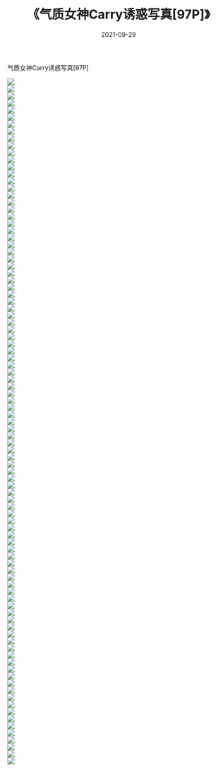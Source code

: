 ﻿---
layout: post
title:  《气质女神Carry诱惑写真[97P]》
date:   2021-09-29
img: http://img.660000.xyz/Sharelink/性感/2021/气质女神Carry诱惑写真[97P]/000.jpg
categories: [美女, 清纯, 唯美]
---

气质女神Carry诱惑写真[97P]

  ![](http://img.660000.xyz/Sharelink/性感/2021/气质女神Carry诱惑写真[97P]/001.jpg) <br> ![](http://img.660000.xyz/Sharelink/性感/2021/气质女神Carry诱惑写真[97P]/002.jpg) <br> ![](http://img.660000.xyz/Sharelink/性感/2021/气质女神Carry诱惑写真[97P]/003.jpg) <br> ![](http://img.660000.xyz/Sharelink/性感/2021/气质女神Carry诱惑写真[97P]/004.jpg) <br> ![](http://img.660000.xyz/Sharelink/性感/2021/气质女神Carry诱惑写真[97P]/005.jpg) <br> ![](http://img.660000.xyz/Sharelink/性感/2021/气质女神Carry诱惑写真[97P]/006.jpg) <br> ![](http://img.660000.xyz/Sharelink/性感/2021/气质女神Carry诱惑写真[97P]/007.jpg) <br> ![](http://img.660000.xyz/Sharelink/性感/2021/气质女神Carry诱惑写真[97P]/008.jpg) <br> ![](http://img.660000.xyz/Sharelink/性感/2021/气质女神Carry诱惑写真[97P]/009.jpg) <br> ![](http://img.660000.xyz/Sharelink/性感/2021/气质女神Carry诱惑写真[97P]/010.jpg) <br> ![](http://img.660000.xyz/Sharelink/性感/2021/气质女神Carry诱惑写真[97P]/011.jpg) <br> ![](http://img.660000.xyz/Sharelink/性感/2021/气质女神Carry诱惑写真[97P]/012.jpg) <br> ![](http://img.660000.xyz/Sharelink/性感/2021/气质女神Carry诱惑写真[97P]/013.jpg) <br> ![](http://img.660000.xyz/Sharelink/性感/2021/气质女神Carry诱惑写真[97P]/014.jpg) <br> ![](http://img.660000.xyz/Sharelink/性感/2021/气质女神Carry诱惑写真[97P]/015.jpg) <br> ![](http://img.660000.xyz/Sharelink/性感/2021/气质女神Carry诱惑写真[97P]/016.jpg) <br> ![](http://img.660000.xyz/Sharelink/性感/2021/气质女神Carry诱惑写真[97P]/017.jpg) <br> ![](http://img.660000.xyz/Sharelink/性感/2021/气质女神Carry诱惑写真[97P]/018.jpg) <br> ![](http://img.660000.xyz/Sharelink/性感/2021/气质女神Carry诱惑写真[97P]/019.jpg) <br> ![](http://img.660000.xyz/Sharelink/性感/2021/气质女神Carry诱惑写真[97P]/020.jpg) <br> ![](http://img.660000.xyz/Sharelink/性感/2021/气质女神Carry诱惑写真[97P]/021.jpg) <br> ![](http://img.660000.xyz/Sharelink/性感/2021/气质女神Carry诱惑写真[97P]/022.jpg) <br> ![](http://img.660000.xyz/Sharelink/性感/2021/气质女神Carry诱惑写真[97P]/023.jpg) <br> ![](http://img.660000.xyz/Sharelink/性感/2021/气质女神Carry诱惑写真[97P]/024.jpg) <br> ![](http://img.660000.xyz/Sharelink/性感/2021/气质女神Carry诱惑写真[97P]/025.jpg) <br> ![](http://img.660000.xyz/Sharelink/性感/2021/气质女神Carry诱惑写真[97P]/026.jpg) <br> ![](http://img.660000.xyz/Sharelink/性感/2021/气质女神Carry诱惑写真[97P]/027.jpg) <br> ![](http://img.660000.xyz/Sharelink/性感/2021/气质女神Carry诱惑写真[97P]/028.jpg) <br> ![](http://img.660000.xyz/Sharelink/性感/2021/气质女神Carry诱惑写真[97P]/029.jpg) <br> ![](http://img.660000.xyz/Sharelink/性感/2021/气质女神Carry诱惑写真[97P]/030.jpg) <br> ![](http://img.660000.xyz/Sharelink/性感/2021/气质女神Carry诱惑写真[97P]/031.jpg) <br> ![](http://img.660000.xyz/Sharelink/性感/2021/气质女神Carry诱惑写真[97P]/032.jpg) <br> ![](http://img.660000.xyz/Sharelink/性感/2021/气质女神Carry诱惑写真[97P]/033.jpg) <br> ![](http://img.660000.xyz/Sharelink/性感/2021/气质女神Carry诱惑写真[97P]/034.jpg) <br> ![](http://img.660000.xyz/Sharelink/性感/2021/气质女神Carry诱惑写真[97P]/035.jpg) <br> ![](http://img.660000.xyz/Sharelink/性感/2021/气质女神Carry诱惑写真[97P]/036.jpg) <br> ![](http://img.660000.xyz/Sharelink/性感/2021/气质女神Carry诱惑写真[97P]/037.jpg) <br> ![](http://img.660000.xyz/Sharelink/性感/2021/气质女神Carry诱惑写真[97P]/038.jpg) <br> ![](http://img.660000.xyz/Sharelink/性感/2021/气质女神Carry诱惑写真[97P]/039.jpg) <br> ![](http://img.660000.xyz/Sharelink/性感/2021/气质女神Carry诱惑写真[97P]/040.jpg) <br> ![](http://img.660000.xyz/Sharelink/性感/2021/气质女神Carry诱惑写真[97P]/041.jpg) <br> ![](http://img.660000.xyz/Sharelink/性感/2021/气质女神Carry诱惑写真[97P]/042.jpg) <br> ![](http://img.660000.xyz/Sharelink/性感/2021/气质女神Carry诱惑写真[97P]/043.jpg) <br> ![](http://img.660000.xyz/Sharelink/性感/2021/气质女神Carry诱惑写真[97P]/044.jpg) <br> ![](http://img.660000.xyz/Sharelink/性感/2021/气质女神Carry诱惑写真[97P]/045.jpg) <br> ![](http://img.660000.xyz/Sharelink/性感/2021/气质女神Carry诱惑写真[97P]/046.jpg) <br> ![](http://img.660000.xyz/Sharelink/性感/2021/气质女神Carry诱惑写真[97P]/047.jpg) <br> ![](http://img.660000.xyz/Sharelink/性感/2021/气质女神Carry诱惑写真[97P]/048.jpg) <br> ![](http://img.660000.xyz/Sharelink/性感/2021/气质女神Carry诱惑写真[97P]/049.jpg) <br> ![](http://img.660000.xyz/Sharelink/性感/2021/气质女神Carry诱惑写真[97P]/050.jpg) <br> ![](http://img.660000.xyz/Sharelink/性感/2021/气质女神Carry诱惑写真[97P]/051.jpg) <br> ![](http://img.660000.xyz/Sharelink/性感/2021/气质女神Carry诱惑写真[97P]/052.jpg) <br> ![](http://img.660000.xyz/Sharelink/性感/2021/气质女神Carry诱惑写真[97P]/053.jpg) <br> ![](http://img.660000.xyz/Sharelink/性感/2021/气质女神Carry诱惑写真[97P]/054.jpg) <br> ![](http://img.660000.xyz/Sharelink/性感/2021/气质女神Carry诱惑写真[97P]/055.jpg) <br> ![](http://img.660000.xyz/Sharelink/性感/2021/气质女神Carry诱惑写真[97P]/056.jpg) <br> ![](http://img.660000.xyz/Sharelink/性感/2021/气质女神Carry诱惑写真[97P]/057.jpg) <br> ![](http://img.660000.xyz/Sharelink/性感/2021/气质女神Carry诱惑写真[97P]/058.jpg) <br> ![](http://img.660000.xyz/Sharelink/性感/2021/气质女神Carry诱惑写真[97P]/059.jpg) <br> ![](http://img.660000.xyz/Sharelink/性感/2021/气质女神Carry诱惑写真[97P]/060.jpg) <br> ![](http://img.660000.xyz/Sharelink/性感/2021/气质女神Carry诱惑写真[97P]/061.jpg) <br> ![](http://img.660000.xyz/Sharelink/性感/2021/气质女神Carry诱惑写真[97P]/062.jpg) <br> ![](http://img.660000.xyz/Sharelink/性感/2021/气质女神Carry诱惑写真[97P]/063.jpg) <br> ![](http://img.660000.xyz/Sharelink/性感/2021/气质女神Carry诱惑写真[97P]/064.jpg) <br> ![](http://img.660000.xyz/Sharelink/性感/2021/气质女神Carry诱惑写真[97P]/065.jpg) <br> ![](http://img.660000.xyz/Sharelink/性感/2021/气质女神Carry诱惑写真[97P]/066.jpg) <br> ![](http://img.660000.xyz/Sharelink/性感/2021/气质女神Carry诱惑写真[97P]/067.jpg) <br> ![](http://img.660000.xyz/Sharelink/性感/2021/气质女神Carry诱惑写真[97P]/068.jpg) <br> ![](http://img.660000.xyz/Sharelink/性感/2021/气质女神Carry诱惑写真[97P]/069.jpg) <br> ![](http://img.660000.xyz/Sharelink/性感/2021/气质女神Carry诱惑写真[97P]/070.jpg) <br> ![](http://img.660000.xyz/Sharelink/性感/2021/气质女神Carry诱惑写真[97P]/071.jpg) <br> ![](http://img.660000.xyz/Sharelink/性感/2021/气质女神Carry诱惑写真[97P]/072.jpg) <br> ![](http://img.660000.xyz/Sharelink/性感/2021/气质女神Carry诱惑写真[97P]/073.jpg) <br> ![](http://img.660000.xyz/Sharelink/性感/2021/气质女神Carry诱惑写真[97P]/074.jpg) <br> ![](http://img.660000.xyz/Sharelink/性感/2021/气质女神Carry诱惑写真[97P]/075.jpg) <br> ![](http://img.660000.xyz/Sharelink/性感/2021/气质女神Carry诱惑写真[97P]/076.jpg) <br> ![](http://img.660000.xyz/Sharelink/性感/2021/气质女神Carry诱惑写真[97P]/077.jpg) <br> ![](http://img.660000.xyz/Sharelink/性感/2021/气质女神Carry诱惑写真[97P]/078.jpg) <br> ![](http://img.660000.xyz/Sharelink/性感/2021/气质女神Carry诱惑写真[97P]/079.jpg) <br> ![](http://img.660000.xyz/Sharelink/性感/2021/气质女神Carry诱惑写真[97P]/080.jpg) <br> ![](http://img.660000.xyz/Sharelink/性感/2021/气质女神Carry诱惑写真[97P]/081.jpg) <br> ![](http://img.660000.xyz/Sharelink/性感/2021/气质女神Carry诱惑写真[97P]/082.jpg) <br> ![](http://img.660000.xyz/Sharelink/性感/2021/气质女神Carry诱惑写真[97P]/083.jpg) <br> ![](http://img.660000.xyz/Sharelink/性感/2021/气质女神Carry诱惑写真[97P]/084.jpg) <br> ![](http://img.660000.xyz/Sharelink/性感/2021/气质女神Carry诱惑写真[97P]/085.jpg) <br> ![](http://img.660000.xyz/Sharelink/性感/2021/气质女神Carry诱惑写真[97P]/086.jpg) <br> ![](http://img.660000.xyz/Sharelink/性感/2021/气质女神Carry诱惑写真[97P]/087.jpg) <br> ![](http://img.660000.xyz/Sharelink/性感/2021/气质女神Carry诱惑写真[97P]/088.jpg) <br> ![](http://img.660000.xyz/Sharelink/性感/2021/气质女神Carry诱惑写真[97P]/089.jpg) <br> ![](http://img.660000.xyz/Sharelink/性感/2021/气质女神Carry诱惑写真[97P]/090.jpg) <br> ![](http://img.660000.xyz/Sharelink/性感/2021/气质女神Carry诱惑写真[97P]/091.jpg) <br> ![](http://img.660000.xyz/Sharelink/性感/2021/气质女神Carry诱惑写真[97P]/092.jpg) <br> ![](http://img.660000.xyz/Sharelink/性感/2021/气质女神Carry诱惑写真[97P]/093.jpg) <br> ![](http://img.660000.xyz/Sharelink/性感/2021/气质女神Carry诱惑写真[97P]/094.jpg) <br> ![](http://img.660000.xyz/Sharelink/性感/2021/气质女神Carry诱惑写真[97P]/095.jpg) <br> ![](http://img.660000.xyz/Sharelink/性感/2021/气质女神Carry诱惑写真[97P]/096.jpg) <br> ![](http://img.660000.xyz/Sharelink/性感/2021/气质女神Carry诱惑写真[97P]/097.jpg) <br>